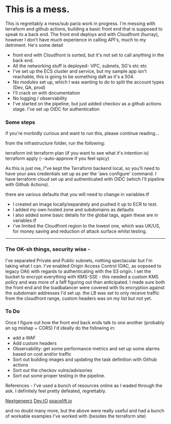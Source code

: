 # This is a mess.

This is regrettably a mess/sub par/a work in progress. I'm messing with terraform and github actions, building a basic front end that is supposed to speak to a back end. The front end deploys and with Cloudfront (hurray), however I don't have much experience in calling API's, much to my detriment. He's some detail

- front end with Cloudfront is sorted, but it's not set to call anything in the back end.
- All the networking stuff is deployed- VPC, subnets, SG's etc etc
- I've set up the ECS cluster and service, but my sample app isn't reachable, this is going to be something daft as it's a 504.
- No modules set up, which I was wanting to do to split the account types (Dev, QA, prod)
- I'll crack on with documentation
- No logging / observability
- I've started on the pipeline, but just added checkov as a github actions stage. I've set up OIDC for authentication

### Some steps
if you're morbidly curious and want to run this, please continue reading...

from the infrastructure folder, run the following:

terraform init
terraform plan (if you want to see what it's intention is)
terraform apply (--auto-approve if you feel spicy)

As this is just me, I"ve kept the Terraform backend local, so you'll need to have your aws credentials set up as per the 'aws configure' command. I have terraform cloud set up and authenticated with OIDC (which I'll pipeline with Github Actions).

there are various defaults that you will need to change in variables.tf

- I created an image locally/separately and pushed it up to ECR to test.
- I added my own hosted zone and subdomains as defaults
- I also added some basic details for the global tags, again these are in variables.tf
- i've limited the Cloudfront region to the lowest one, which was UK/US, for money saving and reduction of attack surface whilst testing.

---------------------------------------


### The OK-sh things, security wise -

I've separated Private and Public subnets, nothing spectacular but I'm taking what I can.
I've enabled Origin Access Control (OAC, as ooposed to legacy OAI) with regards to authenticating with the S3 origin. I set the bucket to encrypt everything with KMS-SSE - this needed a custom KMS policy and was more of a faff figuring out than anticipated.
I made sure both the front end and the loadbalancer were covered with tls encryption against the subdomain addresses I'd set up.
the LB was set to only receive traffic from the cloudfront range, custom headers was on my list but not yet.


### To Do
Once I figure out how the front end back ends talk to one another (probably an sg mishap + CORS) I'd ideally do the following in:

- add a WAF
- Add custom headers
- Observability: get some performance metrics and set up some alarms based on cost and/or traffic
- Sort out building images and updating the task definition with Github actions
- Sort out the checkov vulns/advisories
- Sort out some proper testing in the pipeline.

References - I've used a bunch of resources online as I waded through the ask. I definitely feel pretty defeated, regrettably.

[Nextgeneerz](https://github.com/nexgeneerz/aws-scenario-ecs-ec2/tree/main)
[Dev.tO](https://dev.to/)
[spacelift.io](https://spacelift.io/)

and no doubt many more, but the above were really useful and had a bunch of workable examples I've worked with (besides the terraform site)

